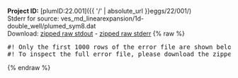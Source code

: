 **Project ID:** [plumID:22.001]({{ '/' | absolute_url }}eggs/22/001/)  
Stderr for source:  ves_md_linearexpansion/1d-double_well/plumed_sym8.dat   
Download: [zipped raw stdout](plumed_sym8.dat.plumed_master.stdout.txt.zip) - [zipped raw stderr](plumed_sym8.dat.plumed_master.stderr.txt.zip) 
{% raw %}
<pre>
#! Only the first 1000 rows of the error file are shown below
#! To inspect the full error file, please download the zipped raw stderr file above
</pre>
{% endraw %}
